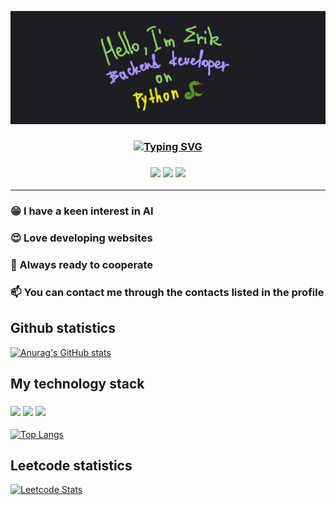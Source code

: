 ![Header](https://github.com/Fiufew/Fiufew/blob/main/assets/picture_my_header.png)

<h3 align="center"><a href="https://git.io/typing-svg"><img src="https://readme-typing-svg.herokuapp.com?font=Fira+Code&pause=2000&color=F7D95D&width=600&lines=%22Programming+is+the+art+of+creating+future+today%22" alt="Typing SVG" /></a></h3>
<h3 align="center">
<img src="https://img.shields.io/badge/Python-1E90FF?style=for-the-badge&logo=Python&logoColor=000000"/>
<img src="https://img.shields.io/badge/Python-1E90FF?style=for-the-badge&logo=Python&logoColor=000000"/>
<img src="https://img.shields.io/badge/Python-1E90FF?style=for-the-badge&logo=Python&logoColor=000000"/>
</h3>

---

### 😁 I have a keen interest in AI

### 😍 Love developing websites

### 🫡 Always ready to cooperate

### 📫 You can contact me through the contacts listed in the profile

## Github statistics
[![Anurag's GitHub stats](https://github-readme-stats.vercel.app/api?username=Fiufew)](https://github.com/anuraghazra/github-readme-stats)

## My technology stack
<h3>
<img src="https://img.shields.io/badge/Python-1E90FF?style=for-the-badge&logo=Python&logoColor=000000"/>
<img src="https://img.shields.io/badge/Python-1E90FF?style=for-the-badge&logo=Python&logoColor=000000"/>
<img src="https://img.shields.io/badge/Python-1E90FF?style=for-the-badge&logo=Python&logoColor=000000"/>
</h3>

[![Top Langs](https://github-readme-stats.vercel.app/api/top-langs/?username=Fiufew&layout=compact)](https://github.com/anuraghazra/github-readme-stats)

## Leetcode statistics
[![Leetcode Stats](https://leetcard.jacoblin.cool/Fiufew?border=0&radius=20)](https://leetcode.com/Fiufew)
